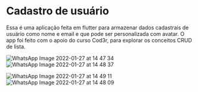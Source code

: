 # Cadastro de usuário

Essa é uma aplicação feita em flutter para armazenar dados cadastrais de usuário como nome e email e que pode ser personalizada com avatar. 
O app foi feito com o apoio do curso Cod3r, para explorar os conceitos CRUD de lista.

![WhatsApp Image 2022-01-27 at 14 47 34](https://user-images.githubusercontent.com/88554358/151454265-737ee21d-2ac3-4359-b7a0-9867e36d5168.jpeg) ![WhatsApp Image 2022-01-27 at 14 48 37](https://user-images.githubusercontent.com/88554358/151454345-50220bdc-983d-450a-bb41-5c6393c7c0bf.jpeg)

![WhatsApp Image 2022-01-27 at 14 49 11](https://user-images.githubusercontent.com/88554358/151454429-38a73ab6-3e02-4b27-bb51-ac3e466d67d9.jpeg) ![WhatsApp Image 2022-01-27 at 14 48 09](https://user-images.githubusercontent.com/88554358/151454455-25a6a698-3e27-428a-8efc-deaf7fdc2bb8.jpeg)
